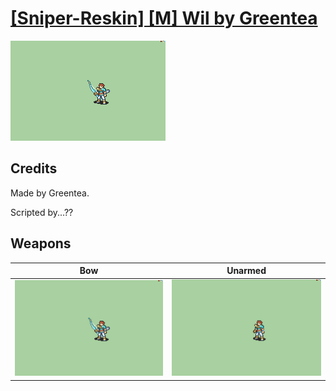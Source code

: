 # [\[Sniper-Reskin\] \[M\] Wil by Greentea](./)
 

<img src="./5.%20Bow/Bow_000.png" alt="[Sniper-Reskin] [M] Wil by Greentea standing" />

## Credits

Made by Greentea.

Scripted by...??

## Weapons
 

|Bow |Unarmed |
|  :---: | :---: |
| <img alt="Bow animation" src="./5.%20Bow/Bow.gif" /> | <img alt="Unarmed animation" src="./8.%20Unarmed/Unarmed.gif" /> |
